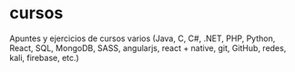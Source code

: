 # cursos
Apuntes y ejercicios de cursos varios (Java, C, C#, .NET, PHP, Python, React, SQL, MongoDB, SASS, angularjs, react + native, git, GitHub, redes, kali, firebase, etc.)

